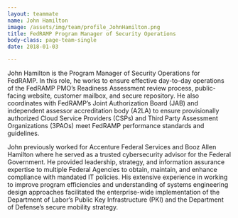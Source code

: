 ```yaml
---
layout: teammate
name: John Hamilton
image: /assets/img/team/profile_JohnHamilton.png
title: FedRAMP Program Manager of Security Operations
body-class: page-team-single
date: 2018-01-03

---
```


John Hamilton is the Program Manager of Security Operations for FedRAMP. In this role, he works to ensure effective day-to-day operations of the FedRAMP PMO’s Readiness Assessment review process, public-facing website, customer mailbox, and secure repository. He also coordinates with FedRAMP’s Joint Authorization Board (JAB) and independent assessor accreditation body (A2LA) to ensure provisionally authorized Cloud Service Providers (CSPs) and Third Party Assessment Organizations (3PAOs) meet FedRAMP performance standards and guidelines.

John previously worked for Accenture Federal Services and Booz Allen Hamilton where he served as a trusted cybersecurity advisor for the Federal Government. He provided leadership, strategy, and information assurance expertise to multiple Federal Agencies to obtain, maintain, and enhance compliance with mandated IT policies. His extensive experience in working to improve program efficiencies and understanding of systems engineering design approaches facilitated the enterprise-wide implementation of the Department of Labor’s Public Key Infrastructure (PKI) and the Department of Defense’s secure mobility strategy.
